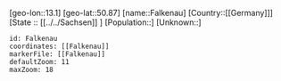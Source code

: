 ﻿---
location: [50.87,13.1]
mapzoom: [7,12] 
mapmarker: city 
type: City
tags:
- geo/City


SpocWebEntityId: 30118
isDeleted: false
confidential: public

---
[geo-lon::13.1]
[geo-lat::50.87]
[name::Falkenau]
[Country::[[Germany]]]
[State :: [[../../Sachsen]] ]
[Population::]
[Unknown::]


```leaflet
id: Falkenau
coordinates: [[Falkenau]]
markerFile: [[Falkenau]]
defaultZoom: 11 
maxZoom: 18
```
